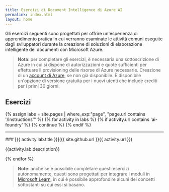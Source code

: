 ```yaml
---
title: Esercizi di Document Intelligence di Azure AI
permalink: index.html
layout: home
---
```


Gli esercizi seguenti sono progettati per offrire un'esperienza di apprendimento pratica in cui verranno esaminate le attività comuni eseguite dagli sviluppatori durante la creazione di soluzioni di elaborazione intelligente dei documenti con Microsoft Azure.

> **Nota**: per completare gli esercizi, è necessaria una sottoscrizione di Azure in cui si dispone di autorizzazioni e quote sufficienti per effettuare il provisioning delle risorse di Azure necessarie. Creazione di un [account di Azure](https://azure.microsoft.com/free), se non già disponibile. È disponibile un'opzione di versione gratuita per i nuovi utenti che include crediti per i primi 30 giorni.

## Esercizi

{% assign labs = site.pages | where_exp:"page", "page.url contains '/Instructions'" %} {% for activity in labs  %} {% if activity.url contains 'ai-foundry' %} {% continue %} {% endif %}
<hr>
### [{{ activity.lab.title }}]({{ site.github.url }}{{ activity.url }})

{{activity.lab.description}}

{% endfor %}

> **Note**: anche se è possibile completare questi esercizi autonomamente, questi sono progettati per integrare i moduli in [Microsoft Learn](https://learn.microsoft.com/training/paths/extract-data-from-forms-document-intelligence/), in cui è possibile approfondire alcuni dei concetti sottostanti su cui essi si basano.
